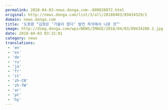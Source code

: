 ```yaml
---
permalink: 2018-04-03-news.donga.com--809028072.html
original: http://news.donga.com/list/3/all/20180403/89434329/1
domain: news.donga.com
title: '도종환 “김정은 ‘가을이 왔다’ 발언 즉석에서 나온 것”'
image: http://dimg.donga.com/wps/NEWS/IMAGE/2018/04/03/89434288.2.jpg
date: 2018-04-03 03:15:01
category: news
translations: 
 - 'en'
 - 'es'
 - 'de'
 - 'ru'
 - 'ja'
 - 'fr'
 - 'it'
 - 'zh-CN'
 - 'zh-TW'
 - 'ar'
 - 'pt'
 - 'hy'
---
```


